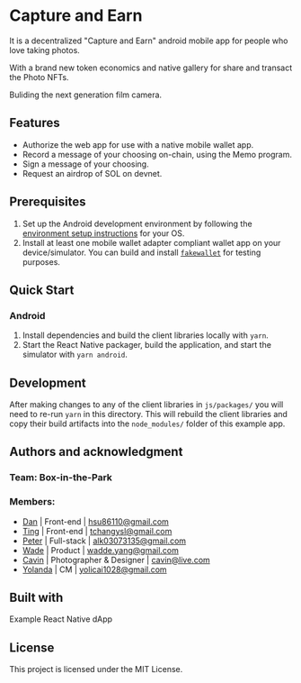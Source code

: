# Capture and Earn

It is a decentralized "Capture and Earn" android mobile app for people who love taking photos. 

With a brand new token economics and native gallery for share and transact the Photo NFTs.

Buliding the next generation film camera.

## Features

-   Authorize the web app for use with a native mobile wallet app.
-   Record a message of your choosing on-chain, using the Memo program.
-   Sign a message of your choosing.
-   Request an airdrop of SOL on devnet.

## Prerequisites

1. Set up the Android development environment by following the [environment setup instructions](https://reactnative.dev/docs/environment-setup) for your OS.
2. Install at least one mobile wallet adapter compliant wallet app on your device/simulator. You can build and install [`fakewallet`](../../android/fakewallet/) for testing purposes.

## Quick Start

### Android

1. Install dependencies and build the client libraries locally with `yarn`.
2. Start the React Native packager, build the application, and start the simulator with `yarn android`.

## Development

After making changes to any of the client libraries in `js/packages/` you will need to re-run `yarn` in this directory. This will rebuild the client libraries and copy their build artifacts into the `node_modules/` folder of this example app.


## Authors and acknowledgment

### Team: Box-in-the-Park

### Members:

- [Dan](https://github.com/danhsucowboy) | Front-end | hsu86110@gmail.com
- [Ting](https://github.com/this-ting) | Front-end | tchangysl@gmail.com
- [Peter](https://github.com/sc0Vu) | Full-stack | alk03073135@gmail.com
- [Wade](https://github.com/Nasuyue) | Product | wadde.yang@gmail.com
- [Cavin]() | Photographer & Designer | cavin@live.com
- [Yolanda]() | CM | yolicai1028@gmail.com

## Built with

Example React Native dApp
## License

This project is licensed under the MIT License.
